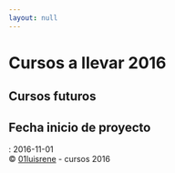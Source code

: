 ```yaml
---
layout: null
---
```

<html lang="es">
<head>
	<meta charset="UTF-8"/>
	<meta name="description" content="Lista de cursos de ultima generación a llevar el 2016"/>
	<meta name="viewport" content="width=device-width, user-scalable=no"/>
	<link href='https://fonts.googleapis.com/css?family=Open+Sans:400,700|Roboto:400,700' rel='stylesheet' type='text/css'/>
	<link rel="stylesheet" href="https://maxcdn.bootstrapcdn.com/font-awesome/4.5.0/css/font-awesome.min.css">
	<title>Cursos a llevar 2016</title>
	<link rel="stylesheet" href="../css/estilos_cursos_2016.css">
</head>
<body class="cursos_2016">
	<h1>Cursos a llevar 2016</h1>
	<div id="listCursos"></div>
	<h2>Cursos futuros</h2>
	<div id="listCursosFuturos"></div>
	<div id="proyecto">
		<h2>Fecha inicio de proyecto</h2>
		<i class="fa fa-calendar-times-o fa-3x"></i>: <span class="fecha">2016-11-01</span>
	</div>
	<footer>
		&copy; <a class="link-author" href="http://01luisrene.com">01luisrene</a> - cursos 2016
	</footer>
	<script>
	// estado: Pendiente o Culminado
	var cursos = [
		{	"name" : "Docker",
			"url" : "https://www.docker.com/",
			"description": "Automatiza el despliegue de aplicaciones dentro de contenedores de software.",
			"estado" : "Pendiente"
		},
		{	"name" : "Ruby",
			"url" : "https://www.ruby-lang.org/es/",
			"description": "<strong>Ruby</strong> es un lenguaje de programación interpretado, reflexivo y orientado a objetos, creado por el programador japonés Yukihiro 'Matz' Matsumoto.",
			"estado" : "Pendiente"
		},
		{	"name" : "NODE.js",
			"url" : "https://nodejs.org/en/",
			"description": "Node.js es un entorno de programación en la capa del servidor basado en el lenguaje de programación Javascript.",
			"estado" : "Pendiente"
		},
		{	"name" : "Socket.io",  
			"url" : "http://socket.io/",
			"description" : "Es una librería que nos permite manejar eventos en tiempo real mediante una conexión TCP y todo ello en JavaScript.",
			"estado" : "Pendiente"
		},
		{	"name" : "Ruby on Rails",
			"url" : "http://rubyonrails.org/",
			"description": "<strong>Ruby on Rails</strong> es una plataforma de trabajo para realizar desarrollos web.",
			"estado" : "Pendiente"
		},
		{	"name" : "SASS",
			"url" : "http://sass-lang.com/"	,
			"description": "Sass es un meta-lenguaje en la parte superior de la CSS que se utiliza para describir el estilo de un documento de manera limpia y estructural..",
			"estado" : "Pendiente"
		},
		{	"name" : "JavaScript",
			"url" : "http://www.w3schools.com/js/",
			"description": "Lenguaje de programación del lado cliente.",
			"estado" : "Pendiente"
		},
		{	"name" : "CoffeeScript",
			"url" : "http://coffeescript.org/",
			"description": "CoffeeScript es un lenguaje que se compila a JavaScript y que se ha vuelto muy popular dentro de la comunidad Node.js y Rails.",
			"estado" : "Pendiente"
		},
		{	"name" : "React",
			"url" : "https://facebook.github.io/react/",
			"description": "React es una biblioteca escrita en JavaScript, desarrollada en Facebook para facilitar la creación de componentes interactivos, reutilizables, para interfaces de usuario.",
			"estado" : "Pendiente"
		},
		{	"name" : "jQuery",
			"url" : "https://jquery.com/",
			"description": "jQuery es una biblioteca de JavaScript, creada inicialmente por John Resig, que permite simplificar la manera de interactuar con los documentos HTML, manipular el árbol DOM, manejar eventos, desarrollar animaciones y agregar interacción con la técnica AJAX a páginas web.",
			"estado" : "Pendiente"
		}
	];

var cursosFuturos = [
		{	"name" : "Go",
			"url" : "https://golang.org/",
			"description": "Lenguaje de programación desarrollado por Google.",
			"estado" : "Pendiente"}
	];

	listaCursos(cursos);
	listaCursosFuturos(cursosFuturos);
	function listaCursos(arr) {
	    var out = "";
	    var i;
	    for(i = 0; i < arr.length; i++) {
	        out += "<div class='list'><span class='name'><a href='"+arr[i].url+"' target='_blank'>"+arr[i].name+"</a></span> : <span class='description'>"+arr[i].description+"</span>"+" "+ "<span class='estado'data-estado="+arr[i].estado+"></span></div>";
	    }
	    document.getElementById("listCursos").innerHTML = out;
	}
	function listaCursosFuturos(arr) {
	    var out = "";
	    var i;
	    for(i = 0; i < arr.length; i++) {
	        out += "<div class='list'><span class='name'><a href='"+arr[i].url+"' target='_blank'>"+arr[i].name+"</a></span> : <span class='description'>"+arr[i].description+"</span>"+" "+ "<span class='estado' data-estado='"+arr[i].estado+"'></span></div>";
	    }
	    document.getElementById("listCursosFuturos").innerHTML = out;
	}
	</script>
</body>
</html>